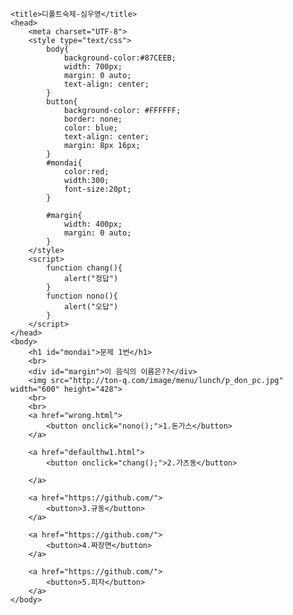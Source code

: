 <!DOCTYPE HTML>
	<title>디폴트숙제-심우영</title>
	<head>
		<meta charset="UTF-8">
		<style type="text/css">
			body{
				background-color:#87CEEB;
				width: 700px; 
				margin: 0 auto;
				text-align: center;
			}
			button{
				background-color: #FFFFFF;
				border: none;
				color: blue;
				text-align: center;
				margin: 8px 16px;
			}
			#mondai{
				color:red;
				width:300;
				font-size:20pt;
			}

			#margin{
				width: 400px;
				margin: 0 auto;
			}
		</style>
		<script>
			function chang(){
				alert("정답")
			}
			function nono(){
				alert("오답")
			}
		</script>		
	</head>
	<body>
		<h1 id="mondai">문제 1번</h1>
		<br>
		<div id="margin">이 음식의 이름은??</div>
		<img src="http://ton-q.com/image/menu/lunch/p_don_pc.jpg" width="600" height="428">
		<br>
		<br>
		<a href="wrong.html">
			<button onclick="nono();">1.돈가스</button>
		</a>
		
		<a href="defaulthw1.html">
			<button onclick="chang();">2.가츠동</button>
			
		</a>
		
		<a href="https://github.com/">
			<button>3.규동</button>
		</a>
		
		<a href="https://github.com/">
			<button>4.짜장면</button>
		</a>
		
		<a href="https://github.com/">
			<button>5.피자</button>
		</a>
	</body>
</html>
